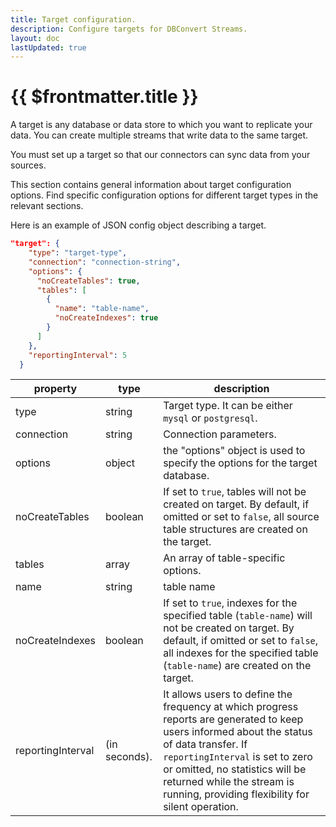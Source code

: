 ```yaml
---
title: Target configuration.
description: Configure targets for DBConvert Streams.
layout: doc
lastUpdated: true
---
```


# {{ $frontmatter.title }}

A target is any database or data store to which you want to replicate your data. You can create multiple streams that write data to the same target.

You must set up a target so that our connectors can sync data from your sources.

This section contains general information about target configuration options. Find specific configuration options for different target types in the relevant sections.

Here is an example of JSON config object describing a target.

```json
"target": {
    "type": "target-type",
    "connection": "connection-string",
    "options": {
      "noCreateTables": true,
      "tables": [
        {
          "name": "table-name",
          "noCreateIndexes": true
        }
      ]
    },
    "reportingInterval": 5
  }
```

| property   | type   | description                                            |
| ---------- | ------ | ------------------------------------------------------ |
| type       | string | Target type. It can be either `mysql` or `postgresql`. |
| connection | string | Connection parameters.                                 |
| options |object  | the "options" object is used to specify the options for the target database.                         |
| noCreateTables | boolean | If set to `true`, tables will not be created on target. By default, if omitted or set to `false`, all source table structures are created on the target. |
| tables | array | An array of table-specific options. |
| name | string | table name |
| noCreateIndexes | boolean | If set to `true`, indexes for  the specified table (`table-name`) will not be created on target. By default, if omitted or set to `false`, all indexes for the specified table (`table-name`) are created on the target.|
| reportingInterval |(in seconds).| It allows users to define the frequency at which progress reports are generated to keep users informed about the status of data transfer.  If `reportingInterval` is set to zero or omitted, no statistics will be returned while the stream is running, providing flexibility for silent operation.     |
